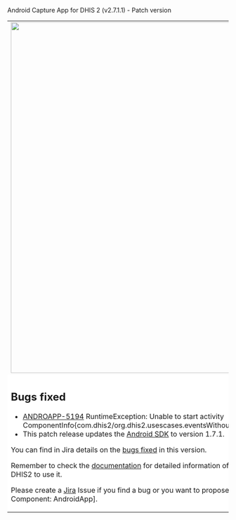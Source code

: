 Android Capture App for DHIS 2 (v2.7.1.1) - Patch version
<table>
<tr> 
<td> 
<img src="https://s3-eu-west-1.amazonaws.com/content.dhis2.org/dhis2-android/android-chrome-384x384.png" width="800"> 
</td> 
<td>
This is a patch version of the <strong>DHIS2 Android App</strong> It builds upon the last version including bug fixes that couldn't wait to the next version. 
It includes no functional improvements neither changes in the User Interface. It means that yours users can update without experiencing any change in the UI. 
</td>
</tr> 
<tr> 
<td colspan="2" bgcolor="white">

## Bugs fixed
* [ANDROAPP-5194](https://jira.dhis2.org/browse/ANDROAPP-5194) RuntimeException: Unable to start activity ComponentInfo{com.dhis2/org.dhis2.usescases.eventsWithoutRegistration.ev...
* This patch release updates the [Android SDK](https://github.com/dhis2/dhis2-android-sdk) to version 1.7.1.
    
You can find in Jira details on the [bugs fixed](https://jira.dhis2.org/issues/?filter=10368) in this version. 

Remember to check the [documentation](https://www.dhis2.org/android-documentation) for detailed 
information of the features included in the App and how to configure DHIS2 to use it. 

Please create a [Jira](https://jira.dhis2.org/secure/Dashboard.jspa) Issue if you find a bug or 
you want to propose a new functionality. [Project: Android App for DHIS2 | Component: 
AndroidApp].
</td>
</tr>
</table>